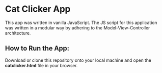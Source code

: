 # Cat Clicker App

This app was written in vanilla JavaScript. The JS script for this application was written in a modular way by adhering to
the Model-View-Controller architecture.

## How to Run the App:

Download or clone this repository onto your local machine and open the **catclicker.html** file in your browser.
